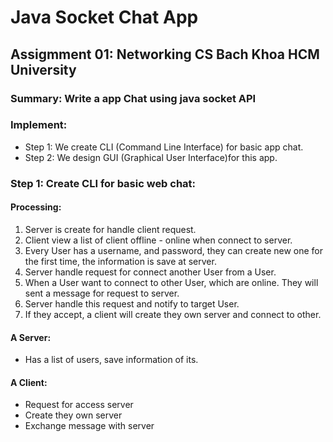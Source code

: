 # Java Socket Chat App
## Assigmment 01: Networking CS Bach Khoa HCM University
### Summary: Write a app Chat using java socket API
### Implement:
- Step 1: We create CLI (Command Line Interface) for basic app chat.
- Step 2: We design GUI (Graphical User Interface)for this app.
### Step 1: Create CLI for basic web chat:
#### Processing:
1. Server is create for handle client request.
2. Client view a list of client offline - online when connect to server.
3. Every User has a username, and password, they can create new one for the first time, the information is save at server.
4. Server handle request for connect another User from a User.
5. When a User want to connect to other User, which are online. They will sent a message for request to server.
6. Server handle this request and notify to target User.
7. If they accept, a client will create they own server and connect to other.
#### A Server:
- Has a list of users, save information of its.
#### A Client:
- Request for access server
- Create they own server
- Exchange message with server
